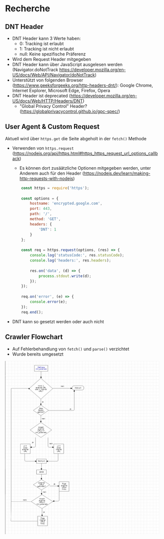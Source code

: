 # Recherche

## DNT Header

- DNT Header kann 3 Werte haben:
    - 0: Tracking ist erlaubt
    - 1: Tracking ist nicht erlaubt
    - null: Keine spezifische Präferenz
- Wird dem Request Header mitgegeben
- DNT Header kann über JavaScript ausgelesen werden (Navigator.doNotTrack https://developer.mozilla.org/en-US/docs/Web/API/Navigator/doNotTrack)
- Unterstützt von folgenden Browser (https://www.geeksforgeeks.org/http-headers-dnt/): Google Chrome, Internet Explorer, Microsoft Edge, Firefox, Opera
- DNT Header ist deprecated (https://developer.mozilla.org/en-US/docs/Web/HTTP/Headers/DNT)
    - "Global Privacy Control" Header? (https://globalprivacycontrol.github.io/gpc-spec/)

## User Agent & Custom Request

Aktuell wird über ```https.get``` die Seite abgeholt in der ```fetch()``` Methode

- Verwenden von ```https.request``` (https://nodejs.org/api/https.html#https_https_request_url_options_callback)
    - Es können dort zusäätzliche Optionen mitgegeben werden, unter Anderem auch für den Header (https://nodejs.dev/learn/making-http-requests-with-nodejs)
    
    ```javascript
        const https = require('https');

        const options = {
            hostname: 'encrypted.google.com',
            port: 443,
            path: '/',
            method: 'GET',
            headers: {
                'DNT': 1
            }
        };

        const req = https.request(options, (res) => {
            console.log('statusCode:', res.statusCode);
            console.log('headers:', res.headers);

            res.on('data', (d) => {
                process.stdout.write(d);
            });
        });

        req.on('error', (e) => {
            console.error(e);
        });
        req.end();
    ```
- DNT kann so gesetzt werden oder auch nicht
## Crawler Flowchart
- Auf Fehlerbehandlung von `fetch()` und `parse()` verzichtet
- Wurde bereits umgesetzt

![Flowchart von crawl() im Crawler](flowchart.svg)